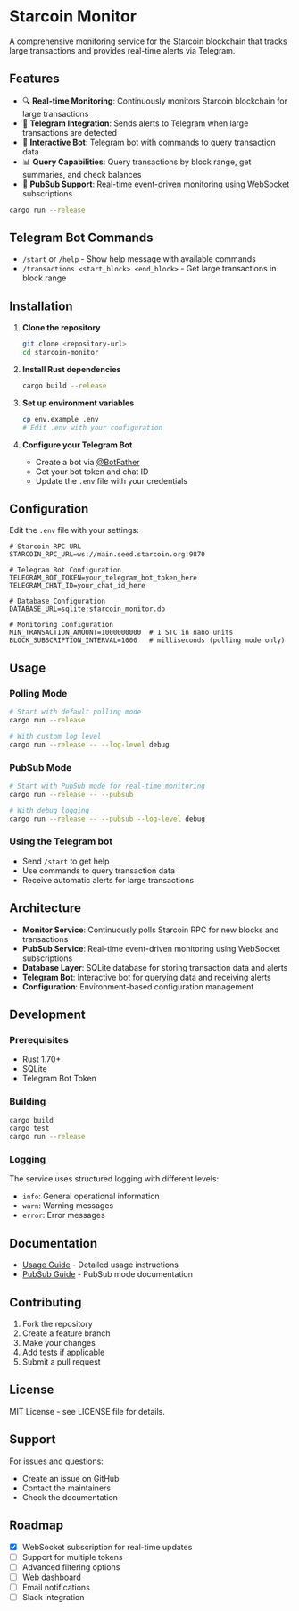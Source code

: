 # Starcoin Monitor

A comprehensive monitoring service for the Starcoin blockchain that tracks large transactions and provides real-time alerts via Telegram.

## Features

- 🔍 **Real-time Monitoring**: Continuously monitors Starcoin blockchain for large transactions
- 📱 **Telegram Integration**: Sends alerts to Telegram when large transactions are detected
- 🤖 **Interactive Bot**: Telegram bot with commands to query transaction data
- 📊 **Query Capabilities**: Query transactions by block range, get summaries, and check balances
- 🚀 **PubSub Support**: Real-time event-driven monitoring using WebSocket subscriptions

```bash
cargo run --release
```

## Telegram Bot Commands

- `/start` or `/help` - Show help message with available commands
- `/transactions <start_block> <end_block>` - Get large transactions in block range

## Installation

1. **Clone the repository**
   ```bash
   git clone <repository-url>
   cd starcoin-monitor
   ```

2. **Install Rust dependencies**
   ```bash
   cargo build --release
   ```

3. **Set up environment variables**
   ```bash
   cp env.example .env
   # Edit .env with your configuration
   ```

4. **Configure your Telegram Bot**
   - Create a bot via [@BotFather](https://t.me/botfather)
   - Get your bot token and chat ID
   - Update the `.env` file with your credentials

## Configuration

Edit the `.env` file with your settings:

```env
# Starcoin RPC URL
STARCOIN_RPC_URL=ws://main.seed.starcoin.org:9870

# Telegram Bot Configuration
TELEGRAM_BOT_TOKEN=your_telegram_bot_token_here
TELEGRAM_CHAT_ID=your_chat_id_here

# Database Configuration
DATABASE_URL=sqlite:starcoin_monitor.db

# Monitoring Configuration
MIN_TRANSACTION_AMOUNT=1000000000  # 1 STC in nano units
BLOCK_SUBSCRIPTION_INTERVAL=1000   # milliseconds (polling mode only)
```

## Usage

### Polling Mode
```bash
# Start with default polling mode
cargo run --release

# With custom log level
cargo run --release -- --log-level debug
```

### PubSub Mode
```bash
# Start with PubSub mode for real-time monitoring
cargo run --release -- --pubsub

# With debug logging
cargo run --release -- --pubsub --log-level debug
```

### Using the Telegram bot
- Send `/start` to get help
- Use commands to query transaction data
- Receive automatic alerts for large transactions

## Architecture

- **Monitor Service**: Continuously polls Starcoin RPC for new blocks and transactions
- **PubSub Service**: Real-time event-driven monitoring using WebSocket subscriptions
- **Database Layer**: SQLite database for storing transaction data and alerts
- **Telegram Bot**: Interactive bot for querying data and receiving alerts
- **Configuration**: Environment-based configuration management

## Development

### Prerequisites
- Rust 1.70+
- SQLite
- Telegram Bot Token

### Building
```bash
cargo build
cargo test
cargo run --release
```

### Logging
The service uses structured logging with different levels:
- `info`: General operational information
- `warn`: Warning messages
- `error`: Error messages

## Documentation

- [Usage Guide](USAGE.md) - Detailed usage instructions
- [PubSub Guide](PUBSUB_USAGE.md) - PubSub mode documentation

## Contributing

1. Fork the repository
2. Create a feature branch
3. Make your changes
4. Add tests if applicable
5. Submit a pull request

## License

MIT License - see LICENSE file for details.

## Support

For issues and questions:
- Create an issue on GitHub
- Contact the maintainers
- Check the documentation

## Roadmap

- [x] WebSocket subscription for real-time updates
- [ ] Support for multiple tokens
- [ ] Advanced filtering options
- [ ] Web dashboard
- [ ] Email notifications
- [ ] Slack integration
